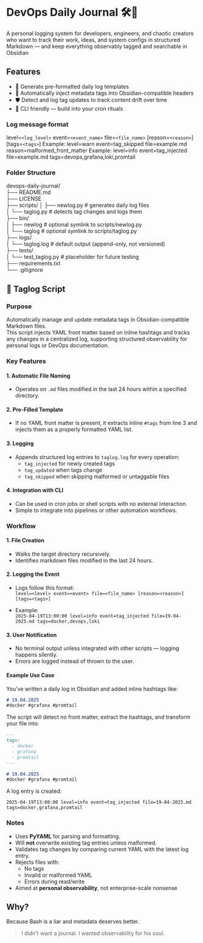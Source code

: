 # DevOps Daily Journal 🛠📓

A personal logging system for developers, engineers, and chaotic creators who want to track their work, ideas, and system configs in structured Markdown — and keep everything observably tagged and searchable in Obsidian

## Features

- 📝 Generate pre-formatted daily log templates
- 🧠 Automatically inject metadata tags into Obsidian-compatible headers
- 🛡 Detect and log tag updates to track content drift over time
- 🧰 CLI friendly — build into your cron rituals

### Log message format

level=`<log_level>` event=`<event_name>` file=`<file_name>` [reason=`<reason>`] [tags=`<tags>`]
Example: level=warn event=tag_skipped file=example.md reason=malformed_front_matter
Example: level=info event=tag_injected file=example.md tags=devops,grafana,loki,promtail

### Folder Structure

devops-daily-journal/  
├── README.md  
├── LICENSE  
├── scripts/
│   ├── newlog.py         # generates daily log files  
│   └── taglog.py         # detects tag changes and logs them  
├── bin/  
│   ├── newlog            # optional symlink to scripts/newlog.py  
│   └── taglog            # optional symlink to scripts/taglog.py  
├── logs/  
│   └── taglog.log        # default output (append-only, not versioned)  
├── tests/  
│   └── test_taglog.py    # placeholder for future testing  
├── requirements.txt  
└── .gitignore  

## 📓 Taglog Script

### Purpose

Automatically manage and update metadata tags in Obsidian-compatible Markdown files.  
This script injects YAML front matter based on inline hashtags and tracks any changes in a centralized log, supporting structured observability for personal logs or DevOps documentation.

### Key Features

#### 1. Automatic File Naming

- Operates on `.md` files modified in the last 24 hours within a specified directory.

#### 2. Pre-Filled Template

- If no YAML front matter is present, it extracts inline `#tags` from line 3 and injects them as a properly formatted YAML list.

#### 3. Logging

- Appends structured log entries to `taglog.log` for every operation:
  - `tag_injected` for newly created tags
  - `tag_updated` when tags change
  - `tag_skipped` when skipping malformed or untaggable files

#### 4. Integration with CLI

- Can be used in cron jobs or shell scripts with no external interaction.
- Simple to integrate into pipelines or other automation workflows.

### Workflow

#### 1. File Creation

- Walks the target directory recursively.
- Identifies markdown files modified in the last 24 hours.

#### 2. Logging the Event

- Logs follow this format:  
  `level=<level> event=<event> file=<file_name> [reason=<reason>] [tags=<tags>]`

- Example:  
  `2025-04-19T13:00:00 level=info event=tag_injected file=19-04-2025.md tags=docker,devops,loki`

#### 3. User Notification

- No terminal output unless integrated with other scripts — logging happens silently.
- Errors are logged instead of thrown to the user.

#### Example Use Case

You’ve written a daily log in Obsidian and added inline hashtags like:

```markdown
# 19.04.2025  
#docker #grafana #promtail
```

The script will detect no front matter, extract the hashtags, and transform your file into:

```markdown
---
tags:
  - docker
  - grafana
  - promtail
---

# 19.04.2025  
#docker #grafana #promtail
```

A log entry is created:

```log
2025-04-19T13:00:00 level=info event=tag_injected file=19-04-2025.md tags=docker,grafana,promtail
```

### Notes

- Uses **PyYAML** for parsing and formatting.
- Will **not** overwrite existing tag entries unless malformed.
- Validates tag changes by comparing current YAML with the latest log entry.
- Rejects files with:
  - No tags
  - Invalid or malformed YAML
  - Errors during read/write
- Aimed at **personal observability**, not enterprise-scale nonsense

## Why?

Because Bash is a liar and metadata deserves better.
> I didn't want a journal.
> I wanted observability for his soul.

